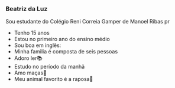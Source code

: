 ### Beatriz da Luz
Sou estudante do Colégio Reni Correia Gamper de Manoel Ribas pr

- Tenho 15 anos
- Estou no primeiro ano do ensino médio
- Sou boa em inglês:
- Minha familia é composta de seis pessoas
- Adoro ler📚
- Estudo no período da manhã
- Amo maças🍎
- Meu animal favorito é a raposa🦊
